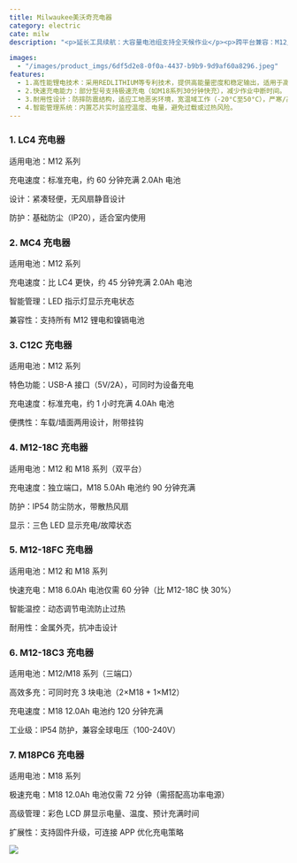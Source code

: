 ```yaml
---
title: Milwaukee美沃奇充电器
category: electric
cate: milw
description: "<p>延长工具续航：大容量电池组支持全天候作业</p><p>跨平台兼容：M12/M18电池系统可匹配100+种美沃奇工具</p><p>安全防护：通过UL认证，具备短路保护等多重安全机制</p>"

images:
  - "/images/product_imgs/6df5d2e8-0f0a-4437-b9b9-9d9af60a8296.jpeg"
features:
  - 1.高性能锂电技术：采用REDLITHIUM等专利技术，提供高能量密度和稳定输出，适用于高强度电动工具（如电钻、圆锯等）。
  - 2.快速充电能力：部分型号支持极速充电（如M18系列30分钟快充），减少作业中断时间。
  - 3.耐用性设计：防摔防震结构，适应工地恶劣环境，宽温域工作（-20°C至50°C），严寒/高温环境仍保持性能。
  - 4.智能管理系统：内置芯片实时监控温度、电量，避免过载或过热风险。
---
```


### 1. LC4 充电器

适用电池：M12 系列

充电速度：标准充电，约 60 分钟充满 2.0Ah 电池

设计：紧凑轻便，无风扇静音设计

防护：基础防尘（IP20），适合室内使用

### 2. MC4 充电器

适用电池：M12 系列

充电速度：比 LC4 更快，约 45 分钟充满 2.0Ah 电池

智能管理：LED 指示灯显示充电状态

兼容性：支持所有 M12 锂电和镍镉电池

### 3. C12C 充电器

适用电池：M12 系列

特色功能：USB-A 接口（5V/2A），可同时为设备充电

充电速度：标准充电，约 1 小时充满 4.0Ah 电池

便携性：车载/墙面两用设计，附带挂钩

### 4. M12-18C 充电器

适用电池：M12 和 M18 系列（双平台）

充电速度：独立端口，M18 5.0Ah 电池约 90 分钟充满

防护：IP54 防尘防水，带散热风扇

显示：三色 LED 显示充电/故障状态

### 5. M12-18FC 充电器

适用电池：M12 和 M18 系列

快速充电：M18 6.0Ah 电池仅需 60 分钟（比 M12-18C 快 30%）

智能温控：动态调节电流防止过热

耐用性：金属外壳，抗冲击设计

### 6. M12-18C3 充电器

适用电池：M12/M18 系列（三端口）

高效多充：可同时充 3 块电池（2×M18 + 1×M12）

充电速度：M18 12.0Ah 电池约 120 分钟充满

工业级：IP54 防护，兼容全球电压（100-240V）

### 7. M18PC6 充电器

适用电池：M18 系列

极速充电：M18 12.0Ah 电池仅需 72 分钟（需搭配高功率电源）

高级管理：彩色 LCD 屏显示电量、温度、预计充满时间

扩展性：支持固件升级，可连接 APP 优化充电策略

![](/images/product_imgs/electric/1273ffc6-1312-4d80-bc7a-9f7d62369cc5.jpeg)
